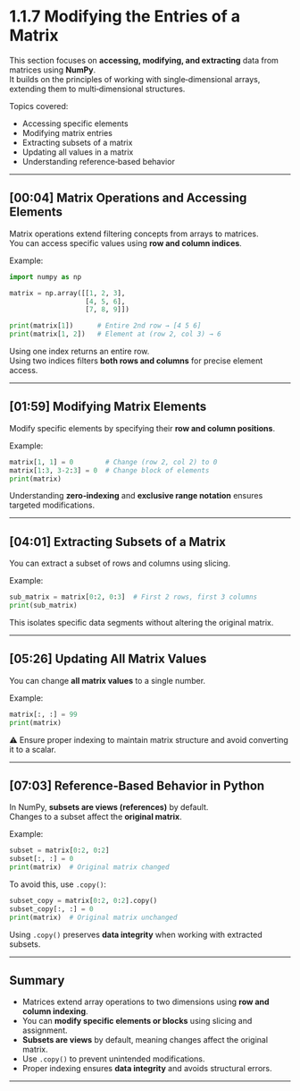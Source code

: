 # 1.1.7 Modifying the Entries of a Matrix

This section focuses on **accessing, modifying, and extracting** data from matrices using **NumPy**.  
It builds on the principles of working with single‑dimensional arrays, extending them to multi‑dimensional structures.

Topics covered:
- Accessing specific elements
- Modifying matrix entries
- Extracting subsets of a matrix
- Updating all values in a matrix
- Understanding reference‑based behavior

---

## [00:04] Matrix Operations and Accessing Elements

Matrix operations extend filtering concepts from arrays to matrices.  
You can access specific values using **row and column indices**.

Example:
```python
import numpy as np

matrix = np.array([[1, 2, 3],
                   [4, 5, 6],
                   [7, 8, 9]])

print(matrix[1])      # Entire 2nd row → [4 5 6]
print(matrix[1, 2])   # Element at (row 2, col 3) → 6
```

Using one index returns an entire row.  
Using two indices filters **both rows and columns** for precise element access.

---

## [01:59] Modifying Matrix Elements

Modify specific elements by specifying their **row and column positions**.

Example:
```python
matrix[1, 1] = 0        # Change (row 2, col 2) to 0
matrix[1:3, 3-2:3] = 0  # Change block of elements
print(matrix)
```

Understanding **zero‑indexing** and **exclusive range notation** ensures targeted modifications.

---

## [04:01] Extracting Subsets of a Matrix

You can extract a subset of rows and columns using slicing.

Example:
```python
sub_matrix = matrix[0:2, 0:3]  # First 2 rows, first 3 columns
print(sub_matrix)
```

This isolates specific data segments without altering the original matrix.

---

## [05:26] Updating All Matrix Values

You can change **all matrix values** to a single number.

Example:
```python
matrix[:, :] = 99
print(matrix)
```

⚠ Ensure proper indexing to maintain matrix structure and avoid converting it to a scalar.

---

## [07:03] Reference‑Based Behavior in Python

In NumPy, **subsets are views (references)** by default.  
Changes to a subset affect the **original matrix**.

Example:
```python
subset = matrix[0:2, 0:2]
subset[:, :] = 0
print(matrix)  # Original matrix changed
```

To avoid this, use `.copy()`:
```python
subset_copy = matrix[0:2, 0:2].copy()
subset_copy[:, :] = 0
print(matrix)  # Original matrix unchanged
```

Using `.copy()` preserves **data integrity** when working with extracted subsets.

---

## Summary

- Matrices extend array operations to two dimensions using **row and column indexing**.
- You can **modify specific elements or blocks** using slicing and assignment.
- **Subsets are views** by default, meaning changes affect the original matrix.
- Use `.copy()` to prevent unintended modifications.
- Proper indexing ensures **data integrity** and avoids structural errors.

---
